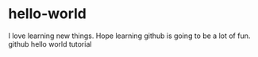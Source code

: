 # hello-world
I love learning new things.  Hope learning github is going to be a lot of fun.
github hello world tutorial
